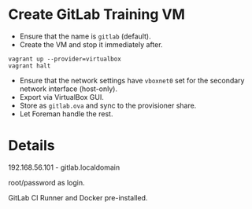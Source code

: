 # Create GitLab Training VM

- Ensure that the name is `gitlab` (default).
- Create the VM and stop it immediately after.

```
vagrant up --provider=virtualbox
vagrant halt
```

- Ensure that the network settings have `vboxnet0` set for the secondary network interface (host-only).
- Export via VirtualBox GUI.
- Store as `gitlab.ova` and sync to the provisioner share.
- Let Foreman handle the rest.

# Details

192.168.56.101 - gitlab.localdomain

root/password as login.

GitLab CI Runner and Docker pre-installed.
